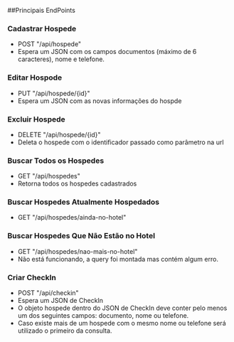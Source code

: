 
##Principais EndPoints

### Cadastrar Hospede

* POST "/api/hospede" 
* Espera um JSON com os campos documentos (máximo de 6 caracteres), nome e telefone.

### Editar Hospode

* PUT "/api/hospede/{id}"
* Espera um JSON com as novas informações do hospde

### Excluir Hospede

* DELETE "/api/hospede/{id}"
* Deleta o hospede com o identificador passado como parâmetro na url

### Buscar Todos os Hospedes

* GET "/api/hospedes"
* Retorna todos os hospedes cadastrados

### Buscar Hospedes Atualmente Hospedados

* GET "/api/hospedes/ainda-no-hotel"

### Buscar Hospedes Que Não Estão no Hotel

* GET "/api/hospedes/nao-mais-no-hotel"
* Não está funcionando, a query foi montada mas contém algum erro.

### Criar CheckIn

* POST "/api/checkin"
* Espera um JSON de CheckIn
* O objeto hospede dentro do JSON de CheckIn deve conter pelo menos um dos seguintes campos:
documento, nome ou telefone.
* Caso existe mais de um hospede com o mesmo nome ou telefone será utilizado o primeiro da 
consulta.

